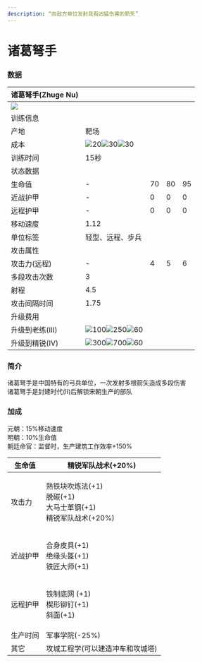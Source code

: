 ```yaml
---
description: “向敌方单位发射具有凶猛伤害的箭矢”
---
```


# 诸葛弩手

### 数据

| 诸葛弩手(Zhuge Nu)                                                                                                             |                                                                                                                                                                                                                                                                                                                |    |    |    |
| -------------------------------------------------------------------------------------------------------------------------- | -------------------------------------------------------------------------------------------------------------------------------------------------------------------------------------------------------------------------------------------------------------------------------------------------------------- | -- | -- | -- |
| ![](https://seicing-1257171891.cos.ap-nanjing.myqcloud.com/3fatcatpool/aoe4/tech/%E8%AF%B8%E8%91%9B%E5%BC%A9%E6%89%8B.png) |                                                                                                                                                                                                                                                                                                                |    |    |    |
| 训练信息                                                                                                                       |                                                                                                                                                                                                                                                                                                                |    |    |    |
| 产地                                                                                                                         | 靶场                                                                                                                                                                                                                                                                                                             |    |    |    |
| 成本                                                                                                                         | ![](https://seicing-1257171891.cos.ap-nanjing.myqcloud.com/3fatcatpool/aoe4/tech/%E8%82%89.png)20![](https://seicing-1257171891.cos.ap-nanjing.myqcloud.com/3fatcatpool/aoe4/tech/%E6%9C%A8.png)30![](https://seicing-1257171891.cos.ap-nanjing.myqcloud.com/3fatcatpool/aoe4/tech/%E9%87%91.png)30            |    |    |    |
| 训练时间                                                                                                                       | 15秒                                                                                                                                                                                                                                                                                                            |    |    |    |
| 状态数据                                                                                                                       |                                                                                                                                                                                                                                                                                                                |    |    |    |
| 生命值                                                                                                                        | -                                                                                                                                                                                                                                                                                                              | 70 | 80 | 95 |
| 近战护甲                                                                                                                       | -                                                                                                                                                                                                                                                                                                              | 0  | 0  | 0  |
| 远程护甲                                                                                                                       | -                                                                                                                                                                                                                                                                                                              | 0  | 0  | 0  |
| 移动速度                                                                                                                       | 1.12                                                                                                                                                                                                                                                                                                           |    |    |    |
| 单位标签                                                                                                                       | 轻型、远程、步兵                                                                                                                                                                                                                                                                                                       |    |    |    |
| 攻击属性                                                                                                                       |                                                                                                                                                                                                                                                                                                                |    |    |    |
| 攻击力(远程)                                                                                                                    | -                                                                                                                                                                                                                                                                                                              | 4  | 5  | 6  |
| 多段攻击次数                                                                                                                     | 3                                                                                                                                                                                                                                                                                                              |    |    |    |
| 射程                                                                                                                         | 4.5                                                                                                                                                                                                                                                                                                            |    |    |    |
| 攻击间隔时间                                                                                                                     | 1.75                                                                                                                                                                                                                                                                                                           |    |    |    |
| 升级费用                                                                                                                       |                                                                                                                                                                                                                                                                                                                |    |    |    |
| 升级到老练(III)                                                                                                                 | ![](https://seicing-1257171891.cos.ap-nanjing.myqcloud.com/3fatcatpool/aoe4/tech/%E8%82%89.png)100![](https://seicing-1257171891.cos.ap-nanjing.myqcloud.com/3fatcatpool/aoe4/tech/%E9%87%91.png)250![](https://seicing-1257171891.cos.ap-nanjing.myqcloud.com/3fatcatpool/aoe4/tech/%E6%97%B6%E9%97%B4.png)60 |    |    |    |
| 升级到精锐(IV)                                                                                                                  | ![](https://seicing-1257171891.cos.ap-nanjing.myqcloud.com/3fatcatpool/aoe4/tech/%E8%82%89.png)300![](https://seicing-1257171891.cos.ap-nanjing.myqcloud.com/3fatcatpool/aoe4/tech/%E9%87%91.png)700![](https://seicing-1257171891.cos.ap-nanjing.myqcloud.com/3fatcatpool/aoe4/tech/%E6%97%B6%E9%97%B4.png)60 |    |    |    |

### 简介 <a href="#jia" id="jia"></a>

诸葛弩手是中国特有的弓兵单位，一次发射多根箭矢造成多段伤害\
诸葛弩手是封建时代(II)后解锁宋朝生产的部队

### 加成 <a href="#sp" id="sp"></a>

元朝：15%移动速度\
明朝：10%生命值\
朝廷命官：监督时，生产建筑工作效率+150%

| 生命值  | <img src="https://seicing-1257171891.cos.ap-nanjing.myqcloud.com/3fatcatpool/aoe4/tech/%E7%B2%BE%E9%94%90%E5%86%9B%E9%98%9F%E6%88%98%E6%9C%AF.png" alt="" data-size="line">精锐军队战术(+20%)                                                                                                                                                                                                                                                                                                                                                                                                                                                                                                                                 |
| ---- | ----------------------------------------------------------------------------------------------------------------------------------------------------------------------------------------------------------------------------------------------------------------------------------------------------------------------------------------------------------------------------------------------------------------------------------------------------------------------------------------------------------------------------------------------------------------------------------------------------------------------------------------------------------------------------------------------------------------------- |
| 攻击力  | <p><img src="https://seicing-1257171891.cos.ap-nanjing.myqcloud.com/3fatcatpool/aoe4/tech/%E7%86%9F%E9%93%81%E5%9D%97%E5%90%B9%E7%82%BC%E6%B3%95.png" alt="" data-size="line">熟铁块吹炼法(+1)<br><img src="https://seicing-1257171891.cos.ap-nanjing.myqcloud.com/3fatcatpool/aoe4/tech/%E8%84%B1%E7%A2%B3.png" alt="" data-size="line">脱碳(+1)<br><img src="https://seicing-1257171891.cos.ap-nanjing.myqcloud.com/3fatcatpool/aoe4/tech/%E5%A4%A7%E9%A9%AC%E5%A3%AB%E9%9D%A9%E9%92%A2.png" alt="" data-size="line">大马士革钢(+1)<br><img src="https://seicing-1257171891.cos.ap-nanjing.myqcloud.com/3fatcatpool/aoe4/tech/%E7%B2%BE%E9%94%90%E5%86%9B%E9%98%9F%E6%88%98%E6%9C%AF.png" alt="" data-size="line">精锐军队战术(+20%)</p> |
| 近战护甲 | <p><img src="https://seicing-1257171891.cos.ap-nanjing.myqcloud.com/3fatcatpool/aoe4/tech/%E5%90%88%E8%BA%AB%E7%9A%AE%E5%85%B7.png" alt="" data-size="line">合身皮具(+1)<br><img src="https://seicing-1257171891.cos.ap-nanjing.myqcloud.com/3fatcatpool/aoe4/tech/%E7%BB%9D%E7%BC%98%E5%A4%B4%E7%9B%94.png" alt="" data-size="line">绝缘头盔(+1)<br><img src="https://seicing-1257171891.cos.ap-nanjing.myqcloud.com/3fatcatpool/aoe4/tech/%E9%93%81%E5%8C%A0%E5%A4%A7%E5%B8%88.png" alt="" data-size="line">铁匠大师(+1)</p>                                                                                                                                                                                                      |
| 远程护甲 | <p><img src="https://seicing-1257171891.cos.ap-nanjing.myqcloud.com/3fatcatpool/aoe4/tech/%E9%93%81%E5%88%B6%E5%BA%95%E7%BD%91.png" alt="" data-size="line">铁制底网 (+1)<br><img src="https://seicing-1257171891.cos.ap-nanjing.myqcloud.com/3fatcatpool/aoe4/tech/%E6%A5%94%E5%BD%A2%E9%93%86%E9%92%89.png" alt="" data-size="line">楔形铆钉(+1)<br><img src="https://seicing-1257171891.cos.ap-nanjing.myqcloud.com/3fatcatpool/aoe4/tech/%E6%96%9C%E9%9D%A2.png" alt="" data-size="line">斜面(+1)</p>                                                                                                                                                                                                                         |
| 生产时间 | <img src="https://seicing-1257171891.cos.ap-nanjing.myqcloud.com/3fatcatpool/aoe4/tech/%E5%86%9B%E4%BA%8B%E5%AD%A6%E9%99%A2.png" alt="" data-size="line">军事学院(-25%)                                                                                                                                                                                                                                                                                                                                                                                                                                                                                                                                                     |
| 其它   | <img src="https://seicing-1257171891.cos.ap-nanjing.myqcloud.com/3fatcatpool/aoe4/tech/%E6%94%BB%E5%9F%8E%E5%B7%A5%E7%A8%8B%E5%AD%A6.png" alt="" data-size="line">攻城工程学(可以建造冲车和攻城塔)                                                                                                                                                                                                                                                                                                                                                                                                                                                                                                                                     |
